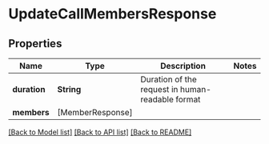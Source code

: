 # UpdateCallMembersResponse

## Properties
Name | Type | Description | Notes
------------ | ------------- | ------------- | -------------
**duration** | **String** | Duration of the request in human-readable format | 
**members** | [MemberResponse] |  | 

[[Back to Model list]](../README.md#documentation-for-models) [[Back to API list]](../README.md#documentation-for-api-endpoints) [[Back to README]](../README.md)


